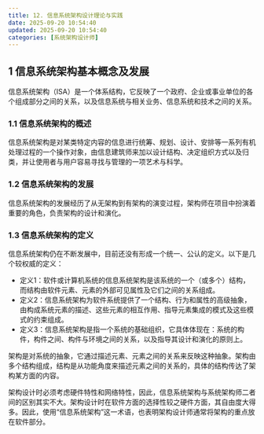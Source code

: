 ```yaml
---
title: 12. 信息系统架构设计理论与实践
date: 2025-09-20 10:54:40
updated: 2025-09-20 10:54:40
categories: [系统架构设计师]
---
```


## 1 信息系统架构基本概念及发展

信息系统架构（ISA）是一个体系结构，它反映了一个政府、企业或事业单位的各个组成部分之间的关系，以及信息系统与相关业务、信息系统和技术之间的关系。

### 1.1 信息系统架构的概述

信息系统架构是对某类特定内容的信息进行统筹、规划、设计、安排等一系列有机处理过程的一个操作对象，由信息建筑师来加以设计结构、决定组织方式以及归类，并让使用者与用户容易寻找与管理的一项艺术与科学。<!-- more -->

### 1.2 信息系统架构的发展

信息系统架构的发展经历了从无架构到有架构的演变过程，架构师在项目中扮演着重要的角色，负责架构的设计和演化。

### 1.3 信息系统架构的定义

信息系统架构仍在不断发展中，目前还没有形成一个统一、公认的定义。以下是几个较权威的定义：

- 定义1：软件或计算机系统的信息系统架构是该系统的一个（或多个）结构，而结构由软件元素、元素的外部可见属性及它们之间的关系组成。
- 定义2：信息系统架构为软件系统提供了一个结构、行为和属性的高级抽象，由构成系统元素的描述、这些元素的相互作用、指导元素集成的模式及这些模式的约束组成。
- 定义3：信息系统架构是指一个系统的基础组织，它具体体现在：系统的构件，构件之间、构件与环境之间的关系，以及指导其设计和演化的原则上。

架构是对系统的抽象，它通过描述元素、元素之间的关系来反映这种抽象。架构由多个结构组成，结构是从功能角度来描述元素之间的关系的，具体的结构传达了架构某方面的内容。

架构设计时必须考虑硬件特性和网络特性，因此，信息系统架构与系统架构师二者间的区别其实不大。架构设计时在软件方面的选择性较之硬件方面，其自由度大得多。因此，使用“信息系统架构”这一术语，也表明架构设计师通常将架构的重点放在软件部分。
